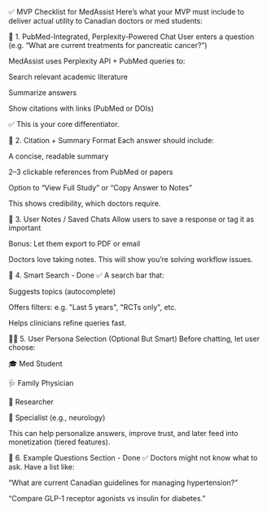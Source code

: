 ✅ MVP Checklist for MedAssist
Here’s what your MVP must include to deliver actual utility to Canadian doctors or med students:

🧠 1. PubMed-Integrated, Perplexity-Powered Chat
User enters a question (e.g. “What are current treatments for pancreatic cancer?”)

MedAssist uses Perplexity API + PubMed queries to:

Search relevant academic literature

Summarize answers

Show citations with links (PubMed or DOIs)

✅ This is your core differentiator.

📝 2. Citation + Summary Format
Each answer should include:

A concise, readable summary

2–3 clickable references from PubMed or papers

Option to “View Full Study” or “Copy Answer to Notes”

This shows credibility, which doctors require.

📂 3. User Notes / Saved Chats 
Allow users to save a response or tag it as important

Bonus: Let them export to PDF or email

Doctors love taking notes. This will show you’re solving workflow issues.

🔎 4. Smart Search - Done ✅
A search bar that:

Suggests topics (autocomplete)

Offers filters: e.g. "Last 5 years", "RCTs only", etc.

Helps clinicians refine queries fast.

👨‍⚕️ 5. User Persona Selection (Optional But Smart)
Before chatting, let user choose:

🎓 Med Student

🩺 Family Physician

🧪 Researcher

🧠 Specialist (e.g., neurology)

This can help personalize answers, improve trust, and later feed into monetization (tiered features).

🧪 6. Example Questions Section  - Done ✅
Doctors might not know what to ask.
Have a list like:

“What are current Canadian guidelines for managing hypertension?”

“Compare GLP-1 receptor agonists vs insulin for diabetes.”

